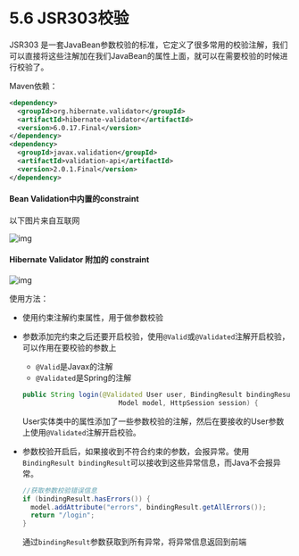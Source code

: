# 5.6 JSR303校验

JSR303 是一套JavaBean参数校验的标准，它定义了很多常用的校验注解，我们可以直接将这些注解加在我们JavaBean的属性上面，就可以在需要校验的时候进行校验了。

Maven依赖：

```xml
<dependency>
  <groupId>org.hibernate.validator</groupId>
  <artifactId>hibernate-validator</artifactId>
  <version>6.0.17.Final</version>
</dependency>
<dependency>
  <groupId>javax.validation</groupId>
  <artifactId>validation-api</artifactId>
  <version>2.0.1.Final</version>
</dependency>
```



#### Bean Validation中内置的constraint

以下图片来自互联网

![img](https://images.shiguangping.com/imgs/20200703225219)



#### Hibernate Validator 附加的 constraint

![img](https://images.shiguangping.com/imgs/20200703225311)



使用方法：

- 使用约束注解约束属性，用于做参数校验

- 参数添加完约束之后还要开启校验，使用`@Valid`或`@Validated`注解开启校验，可以作用在要校验的参数上

  - `@Valid`是Javax的注解
  - `@Validated`是Spring的注解

  ```java
  public String login(@Validated User user, BindingResult bindingResult,
                          Model model, HttpSession session) {
  ```

  User实体类中的属性添加了一些参数校验的注解，然后在要接收的User参数上使用`@Validated`注解开启校验。

- 参数校验开启后，如果接收到不符合约束的参数，会报异常。使用`BindingResult bindingResult`可以接收到这些异常信息，而Java不会报异常。

  ```java
  //获取参数校验错误信息
  if (bindingResult.hasErrors()) {
    model.addAttribute("errors", bindingResult.getAllErrors());
    return "/login";
  }
  ```

  通过`bindingResult`参数获取到所有异常，将异常信息返回到前端

  


